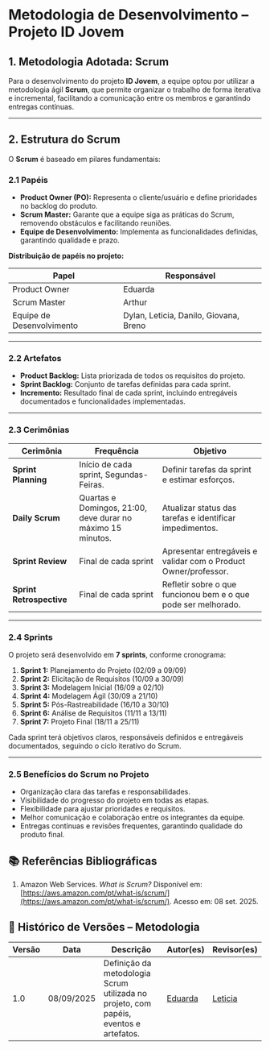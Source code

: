 # Metodologia de Desenvolvimento – Projeto ID Jovem

## 1. Metodologia Adotada: Scrum

Para o desenvolvimento do projeto **ID Jovem**, a equipe optou por utilizar a metodologia ágil **Scrum**, que permite organizar o trabalho de forma iterativa e incremental, facilitando a comunicação entre os membros e garantindo entregas contínuas.



---

## 2. Estrutura do Scrum

O **Scrum** é baseado em pilares fundamentais:

### 2.1 Papéis
- **Product Owner (PO):** Representa o cliente/usuário e define prioridades no backlog do produto.  
- **Scrum Master:** Garante que a equipe siga as práticas do Scrum, removendo obstáculos e facilitando reuniões.  
- **Equipe de Desenvolvimento:** Implementa as funcionalidades definidas, garantindo qualidade e prazo.

**Distribuição de papéis no projeto:**

| Papel | Responsável |
|-------|------------|
| Product Owner | Eduarda |
| Scrum Master | Arthur |
| Equipe de Desenvolvimento | Dylan, Leticia, Danilo, Giovana, Breno |

---

### 2.2 Artefatos
- **Product Backlog:** Lista priorizada de todos os requisitos do projeto.  
- **Sprint Backlog:** Conjunto de tarefas definidas para cada sprint.  
- **Incremento:** Resultado final de cada sprint, incluindo entregáveis documentados e funcionalidades implementadas.

---

### 2.3 Cerimônias
| Cerimônia | Frequência | Objetivo |
|-----------|-----------|---------|
| **Sprint Planning** | Início de cada sprint, Segundas-Feiras. | Definir tarefas da sprint e estimar esforços. |
| **Daily Scrum** | Quartas e Domingos, 21:00, deve durar no máximo 15 minutos. | Atualizar status das tarefas e identificar impedimentos. |
| **Sprint Review** | Final de cada sprint | Apresentar entregáveis e validar com o Product Owner/professor. |
| **Sprint Retrospective** | Final de cada sprint | Refletir sobre o que funcionou bem e o que pode ser melhorado. |

---

### 2.4 Sprints

O projeto será desenvolvido em **7 sprints**, conforme cronograma:

1. **Sprint 1:** Planejamento do Projeto (02/09 a 09/09)  
2. **Sprint 2:** Elicitação de Requisitos (10/09 a 30/09)  
3. **Sprint 3:** Modelagem Inicial (16/09 a 02/10)  
4. **Sprint 4:** Modelagem Ágil (30/09 a 21/10)  
5. **Sprint 5:** Pós-Rastreabilidade (16/10 a 30/10)  
6. **Sprint 6:** Análise de Requisitos (11/11 a 13/11)  
7. **Sprint 7:** Projeto Final (18/11 a 25/11)  

Cada sprint terá objetivos claros, responsáveis definidos e entregáveis documentados, seguindo o ciclo iterativo do Scrum.

---

### 2.5 Benefícios do Scrum no Projeto

- Organização clara das tarefas e responsabilidades.  
- Visibilidade do progresso do projeto em todas as etapas.  
- Flexibilidade para ajustar prioridades e requisitos.  
- Melhor comunicação e colaboração entre os integrantes da equipe.  
- Entregas contínuas e revisões frequentes, garantindo qualidade do produto final.


## 📚 Referências Bibliográficas

1. Amazon Web Services. *What is Scrum?* Disponível em: [https://aws.amazon.com/pt/what-is/scrum/](https://aws.amazon.com/pt/what-is/scrum/). Acesso em: 08 set. 2025.


## 📝 Histórico de Versões – Metodologia

| Versão | Data       | Descrição                                        | Autor(es)    | Revisor(es) |
|--------|-----------|-------------------------------------------------|-------------|-------------|
| 1.0    | 08/09/2025 | Definição da metodologia Scrum utilizada no projeto, com papéis, eventos e artefatos. | [Eduarda](https://github.com/eduardar0) | [Leticia](https://github.com/leticialopes20)|


